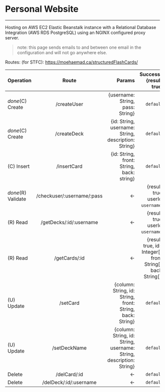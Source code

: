 # Personal Website

---

Hosting on AWS EC2 Elastic Beanstalk instance with a Relational Database Integration (AWS RDS PostgreSQL) using an NGINX configured proxy server.

>note: this page sends emails to and between one email in the configuration and will not go anywhere else.

Routes: (for STFC):
https://moehaemad.ca/structuredFlashCards/

| Operation       | Route           | Params           | Success={result: true}          |
| ------------- |:-------------:|-------------:|-------------:|
| *done*(C) Create  | /createUser | {username: String, pass: String}| `default`|
| *done*(C) Create  | /createDeck | {id: String, username: String, description: String}| `default`      |
| (C) Insert     | /insertCard      | {id: String, front: String, back: string}      | `default`      |
| *done*(R) Validate  | /checkuser/:username/:pass | <-| {result: true, userId: `username`}       |
| (R) Read  | /getDecks/:id/:username | <-| {result: true, userId: `username`}       |
| (R) Read  | /getCards/:id | <-| {result: true, ids: Integer[], front: String[], back: String[]}       |
| (U) Update | /setCard      | {column: String, id: String, front: String, back: String}      | `default`      |
| (U) Update | /setDeckName      | {column: String, id: String, username: String, description: String}      | `default`      |
| Delete  | /delCard/:id      | <-| `default`      |
| Delete  | /delDeck/:id/:username      | <-| `default`      |